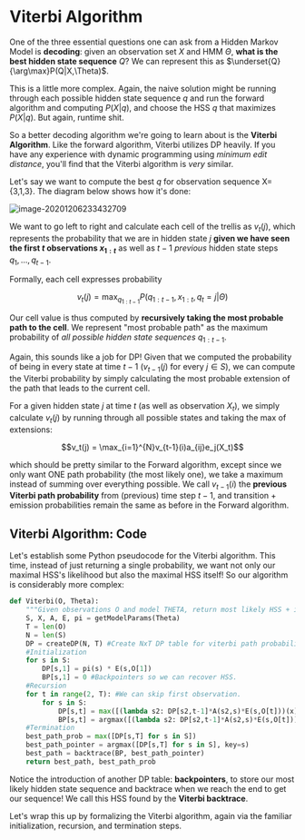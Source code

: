 # Viterbi Algorithm

One of the three essential questions one can ask from a Hidden Markov Model is **decoding**: given an observation set $X$ and HMM $\Theta$, **what is the best hidden state sequence** $Q$? We can represent this as $\underset{Q}{\arg\max}P(Q|X,\Theta)$. 

This is a little more complex. Again, the naive solution might be running through each possible hidden state sequence $q$ and run the forward algorithm and computing $P(X|q)$, and choose the HSS $q$ that maximizes $P(X|q)$. But again, runtime shit. 

So a better decoding algorithm we're going to learn about is the **Viterbi Algorithm**. Like the forward algorithm, Viterbi utilizes DP heavily. If you have any experience with dynamic programming using *minimum edit distance*, you'll find that the Viterbi algorithm is *very* similar. 

Let's say we want to compute the best $q$ for observation sequence X={3,1,3}. The diagram below shows how it's done:

![image-20201206233432709](C:\Users\Kevin\AppData\Roaming\Typora\typora-user-images\image-20201206233432709.png)

We want to go left to right and calculate each cell of the trellis as $v_t(j)$, which represents the probability that we are in hidden state $j$ **given we have seen the first $t$ observations $x_{1:t}$** as well as $t-1$ *previous* hidden state steps $q_1,...,q_{t-1}$. 

Formally, each cell expresses probability

$$v_t(j) = \max_{q_{1:t-1}}P(q_{1:t-1},x_{1:t}, q_t=j|\Theta)$$

Our cell value is thus computed by **recursively taking the most probable path to the cell**. We represent "most probable path" as the maximum probability of *all possible hidden state sequences* $q_{1:t-1}$. 

Again, this sounds like a job for DP! Given that we computed the probability of being in every state at time $t-1$ ($v_{t-1}(j)$ for every $j\in S$), we can compute the Viterbi probability by simply calculating the most probable extension of the path that leads to the current cell. 

For a given hidden state $j$ at time $t$ (as well as observation $X_t$), we simply calculate $v_t(j)$ by running through all possible states and taking the max of extensions:

$$v_t(j) = \max_{i=1}^{N}v_{t-1}(i)a_{ij}e_j(X_t)$$

which should be pretty similar to the Forward algorithm, except since we only want ONE path probability (the most likely one), we take a maximum instead of summing over everything possible. We call $v_{t-1}(i)$ the **previous Viterbi path probability** from (previous) time step $t-1$, and transition + emission probabilities remain the same as before in the Forward algorithm.

## Viterbi Algorithm: Code

Let's establish some Python pseudocode for the Viterbi algorithm. This time, instead of just returning a single probability, we want not only our maximal HSS's likelihood but also the maximal HSS itself! So our algorithm is considerably more complex:

```python
def Viterbi(O, Theta):
    """Given observations O and model THETA, return most likely HSS + its probability."""
    S, X, A, E, pi = getModelParams(Theta)
    T = len(O)
    N = len(S)
    DP = createDP(N, T) #Create NxT DP table for viterbi path probabilities v_t(i)
    #Initialization
    for s in S:
        DP[s,1] = pi(s) * E(s,O[1])
        BP[s,1] = 0 #Backpointers so we can recover HSS.
    #Recursion
    for t in range(2, T): #We can skip first observation.
        for s in S:
            DP[s,t] = max([(lambda s2: DP[s2,t-1]*A(s2,s)*E(s,O[t]))(x) for x in range(1,N)]) #Save prob
            BP[s,t] = argmax([(lambda s2: DP[s2,t-1]*A(s2,s)*E(s,O[t]))(x) for x in range(1,N)])
    #Termination
    best_path_prob = max([DP[s,T] for s in S])
    best_path_pointer = argmax([DP[s,T] for s in S], key=s)
    best_path = backtrace(BP, best_path_pointer)
    return best_path, best_path_prob
```

Notice the introduction of another DP table: **backpointers**, to store our most likely hidden state sequence and backtrace when we reach the end to get our sequence! We call this HSS found by the **Viterbi backtrace**. 

Let's wrap this up by formalizing the Viterbi algorithm, again via the familiar initialization, recursion, and termination steps. 